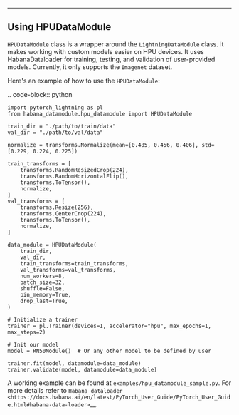 ----
Using HPUDataModule
-----------------------

``HPUDataModule`` class is a wrapper around the ``LightningDataModule`` class. It makes working with custom models easier on HPU devices.
It uses HabanaDataloader for training, testing, and validation of user-provided models. Currently, it only supports the ``Imagenet`` dataset.

Here's an example of how to use the ``HPUDataModule``:

.. code-block:: python

    import pytorch_lightning as pl
    from habana_datamodule.hpu_datamodule import HPUDataModule

    train_dir = "./path/to/train/data"
    val_dir = "./path/to/val/data"

    normalize = transforms.Normalize(mean=[0.485, 0.456, 0.406], std=[0.229, 0.224, 0.225])

    train_transforms = [
        transforms.RandomResizedCrop(224),
        transforms.RandomHorizontalFlip(),
        transforms.ToTensor(),
        normalize,
    ]
    val_transforms = [
        transforms.Resize(256),
        transforms.CenterCrop(224),
        transforms.ToTensor(),
        normalize,
    ]

    data_module = HPUDataModule(
        train_dir,
        val_dir,
        train_transforms=train_transforms,
        val_transforms=val_transforms,
        num_workers=8,
        batch_size=32,
        shuffle=False,
        pin_memory=True,
        drop_last=True,
    )

    # Initialize a trainer
    trainer = pl.Trainer(devices=1, accelerator="hpu", max_epochs=1, max_steps=2)

    # Init our model
    model = RN50Module()  # Or any other model to be defined by user

    trainer.fit(model, datamodule=data_module)
    trainer.validate(model, datamodule=data_module)

A working example can be found at ``examples/hpu_datamodule_sample.py``.
For more details refer to `Habana dataloader <https://docs.habana.ai/en/latest/PyTorch_User_Guide/PyTorch_User_Guide.html#habana-data-loader>`__.
